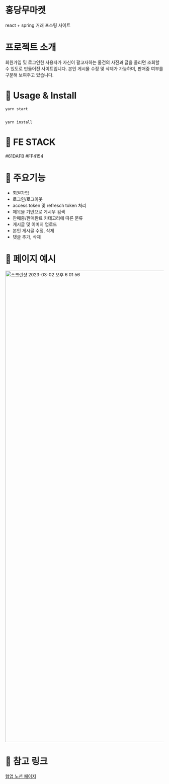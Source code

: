# 홍당무마켓
react + spring 거래 포스팅 사이트

# 프로젝트 소개
회원가입 및 로그인한 사용자가 자신이 팔고자하는 물건의 사진과 글을 올리면 조회할 수 있도로 만들어진 사이트입니다.
본인 게시물 수정 및 삭제가 가능하며, 판매중 여부를 구분해 보여주고 있습니다.

# 🚀 Usage & Install

    yarn start
    

    yarn install

# 👤 FE STACK
#61DAFB
#FF4154

# 📝 주요기능
- 회원가입
- 로그인/로그아웃
- access token 및 refresch token 처리
- 제목을 기반으로 게시무 검색
- 판매중/판매완료 카테고리에 따른 분류
- 게시글 및 이미지 업로드
- 본인 게시글 수정, 삭제
- 댓글 추가, 삭제

# 🥕 페이지 예시
<img width="1499" alt="스크린샷 2023-03-02 오후 6 01 56" src="https://user-images.githubusercontent.com/119720123/222386438-0c6c1487-af5f-4767-83b7-8f9cf547e8c3.png">


# 🔎 참고 링크
[협업 노션 페이지](https://www.notion.so/6-SA-01f8b1ab03194b87beba973847f94dc3?pvs=4)
